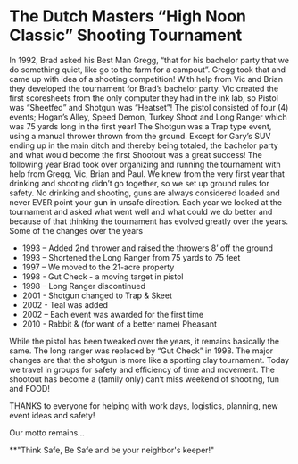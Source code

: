 # The Dutch Masters “High Noon Classic” Shooting Tournament

In 1992, Brad asked his Best Man Gregg, “that for his bachelor party that we do something quiet, like go to the farm for a campout”. Gregg took that and came up with idea of a shooting competition!  With help from Vic and Brian they developed the tournament for Brad’s bachelor party.  Vic created the first scoresheets from the only computer they had in the ink lab, so Pistol was “Sheetfed” and Shotgun was “Heatset”! 
The pistol consisted of four (4) events; Hogan’s Alley, Speed Demon, Turkey Shoot and Long Ranger which was 75 yards long in the first year!  The Shotgun was a Trap type event, using a manual thrower thrown from the ground. Except for Gary’s SUV ending up in the main ditch and thereby being totaled, the bachelor party and what would become the first Shootout was a great success!
The following year Brad took over organizing and running the tournament with help from Gregg, Vic, Brian and Paul. We knew from the very first year that drinking and shooting didn’t go together, so we set up ground rules for safety.  No drinking and shooting, guns are always considered loaded and never EVER point your gun in unsafe direction. Each year we looked at the tournament and asked what went well and what could we do better and because of that thinking the tournament has evolved greatly over the years.
Some of the changes over the years


* 1993 – Added 2nd thrower and raised the throwers 8’ off the ground
* 1993 – Shortened the Long Ranger from 75 yards to 75 feet
* 1997 – We moved to the 21-acre property
* 1998 - Gut Check - a moving target in pistol
* 1998 – Long Ranger discontinued
* 2001 - Shotgun changed to Trap & Skeet
* 2002 - Teal was added
* 2002 – Each event was awarded for the first time
* 2010 - Rabbit & (for want of a better name) Pheasant

While the pistol has been tweaked over the years, it remains basically the same.  The long ranger was replaced by “Gut Check” in 1998.  The major changes are that the shotgun is more like a sporting clay tournament.  Today we travel in groups for safety and efficiency of time and movement. The shootout has become a (family only) can’t miss weekend of shooting, fun and FOOD! 

THANKS to everyone for helping with work days, logistics, planning, new event ideas and safety!

Our motto remains…

**"Think Safe, Be Safe and be your neighbor's keeper!"